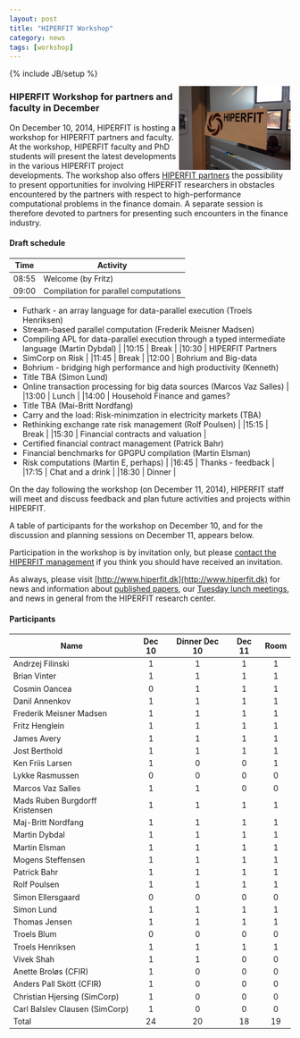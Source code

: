 ```yaml
---
layout: post
title: "HIPERFIT Workshop"
category: news
tags: [workshop]
---
```

{% include JB/setup %}

<img width="200" alt="HIPERFIT logo" align="right" src="/images/hiperfit.jpg">

### HIPERFIT Workshop for partners and faculty in December

On December 10, 2014, HIPERFIT is hosting a workshop for HIPERFIT
partners and faculty. At the workshop, HIPERFIT faculty and PhD
students will present the latest developments in the various HIPERFIT
project developments. The workshop also offers [HIPERFIT partners](/partners.html) the
possibility to present opportunities for involving HIPERFIT
researchers in obstacles encountered by the partners with respect to
high-performance computational problems in the finance domain. A
separate session is therefore devoted to partners for presenting such
encounters in the finance industry.

#### Draft schedule

| Time  | Activity |
| ----- | -------- |
|08:55 | Welcome (by Fritz)
|09:00 | Compilation for parallel computations
 - Futhark - an array language for data-parallel execution (Troels Henriksen)
 - Stream-based parallel computation (Frederik Meisner Madsen)
 - Compiling APL for data-parallel execution through a typed intermediate language (Martin Dybdal) |
|10:15 | Break |
|10:30 | HIPERFIT Partners
 - SimCorp on Risk |
|11:45 | Break |
|12:00 | Bohrium and Big-data
 - Bohrium - bridging high performance and high productivity (Kenneth) 
 - Title TBA (Simon Lund)
 - Online transaction processing for big data sources (Marcos Vaz Salles) |
|13:00 | Lunch |
|14:00 | Household Finance and games?
 - Title TBA (Mai-Britt Nordfang)
 - Carry and the load: Risk-minimzation in electricity markets (TBA)
 - Rethinking exchange rate risk management (Rolf Poulsen) |
|15:15 | Break |
|15:30 | Financial contracts and valuation |
 - Certified financial contract management  (Patrick Bahr)
 - Financial benchmarks for GPGPU compilation  (Martin Elsman)
 - Risk computations  (Martin E, perhaps) |
|16:45 | Thanks - feedback |
|17:15 | Chat and a drink |
|18:30 | Dinner |

On the day following the workshop (on December 11, 2014), HIPERFIT
staff will meet and discuss feedback and plan future activities and
projects within HIPERFIT.

A table of participants for the workshop on December 10, and for the
discussion and planning sessions on December 11, appears below.

Participation in the workshop is by invitation only, but please
[contact the HIPERFIT management](/contact.html) if you think you
should have received an invitation.

As always, please visit
[http://www.hiperfit.dk](http://www.hiperfit.dk) for news and
information about [published papers](/publications.html), our [Tuesday
lunch meetings](/lunches.html), and news in general from the HIPERFIT
research center.


#### Participants

| Name | Dec 10 | Dinner Dec 10 | Dec 11 | Room |
| ---- |:------:|:-------------:|:------:|:----:|
Andrzej Filinski |                1 | 1 | 1 | 1 |
Brian Vinter |                    1 | 1 | 1 | 1 |
Cosmin Oancea |                   0 | 1 | 1 | 1 |
Danil Annenkov |                  1 | 1 | 1 | 1 |
Frederik Meisner Madsen |         1 | 1 | 1 | 1 |
Fritz Henglein |                  1 | 1 | 1 | 1 |
James Avery |                     1 | 1 | 1 | 1 |
Jost Berthold |                   1 | 1 | 1 | 1 |
Ken Friis Larsen |                1 | 0 | 0 | 1 |
Lykke Rasmussen |                 0 | 0 | 0 | 0 |
Marcos Vaz Salles |               1 | 1 | 0 | 0 |
Mads Ruben Burgdorff Kristensen | 1 | 1 | 1 | 1 |
Maj-Britt Nordfang |              1 | 1 | 1 | 1 |
Martin Dybdal |                   1 | 1 | 1 | 1 |
Martin Elsman |                   1 | 1 | 1 | 1 |
Mogens Steffensen |               1 | 1 | 1 | 1 |
Patrick Bahr |                    1 | 1 | 1 | 1 |
Rolf Poulsen |                    1 | 1 | 1 | 1 |
Simon Ellersgaard |               0 | 0 | 0 | 0 |
Simon Lund |                      1 | 1 | 1 | 1 |
Thomas Jensen |                   1 | 1 | 1 | 1 |
Troels Blum |                     0 | 0 | 0 | 0 |
Troels Henriksen |                1 | 1 | 1 | 1 |
Vivek Shah |                      1 | 1 | 0 | 0 |
Anette Broløs (CFIR) |            1 | 0 | 0 | 0 |
Anders Pall Skött (CFIR) |        1 | 0 | 0 | 0 |
Christian Hjersing (SimCorp) |    1 | 0 | 0 | 0 |
Carl Balslev Clausen (SimCorp) |  1 | 0 | 0 | 0 |
Total |                          24 | 20 | 18 | 19 |
